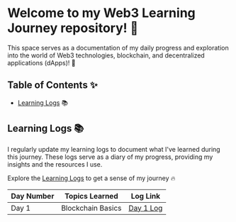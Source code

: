# Welcome to my Web3 Learning Journey repository! :yellow_heart:

This space serves as a documentation of my daily progress and exploration into the world of Web3 technologies, blockchain, and decentralized applications (dApps)! :rocket:

## Table of Contents :sparkles:

<!-- - [Getting Started](#getting-started) -->

- [Learning Logs](#learning-logs) :books:
<!-- - [Projects](#projects)
- [Code Samples](#code-samples)
- [Resources](#resources)
- [Challenges and Solutions](#challenges-and-solutions)
- [Contributing](#contributing)
- [License](#license) -->

<!-- ## Getting Started

To start following my Web3 journey, please ensure you have the necessary development environments and prerequisites set up. Detailed instructions can be found in the [Getting Started Guide](getting-started.md). -->

## Learning Logs :books:

I regularly update my learning logs to document what I've learned during this journey. These logs serve as a diary of my progress, providing my insights and the resources I use.

Explore the [Learning Logs](learning-logs/) to get a sense of my journey :fire:

| Day Number | Topics Learned    | Log Link                            |
| ---------- | ----------------- | ----------------------------------- |
| Day 1      | Blockchain Basics | [Day 1 Log](learning-logs/day-1.md) |

<!-- ## Projects

In this repository, I work on various Web3 projects that I build along the way. Each project has its own folder, containing code, documentation, and resources. Explore my projects in the [Projects](projects/) directory.

### Example Project: NFT Marketplace

- [NFT Marketplace Documentation](projects/nft-marketplace/README.md) -->

<!-- ## Code Samples

I maintain code samples, snippets, and small projects related to Web3 technologies. They are organized by topic or technology. Browse the [Code Samples](code-samples/) to find useful code snippets and explanations.

### Example Code Sample: Ethereum Smart Contract

- [Ethereum Smart Contract](code-samples/ethereum-smart-contract/) -->

<!-- ## Resources

Check out the [Resources](resources/) directory for a collection of links, articles, books, videos, and other materials that have been instrumental in my learning journey. -->

<!-- ## Challenges and Solutions
I document challenges and problems I've encountered during my journey, along with the solutions I've come up with. These can be found in the [Challenges and Solutions](challenges-and-solutions/) section. -->

<!-- ## License

This repository is licensed under the [MIT License](LICENSE). Feel free to use and build upon my work, but please give appropriate credit. -->

<!-- ## Acknowledgments
I'd like to express my gratitude to the incredible Web3 community, which has provided invaluable support and resources throughout my learning journey.

## Conclusion
Thank you for joining me on this Web3 learning journey. I hope that my experiences and discoveries inspire you in your own exploration of this exciting field. -->

